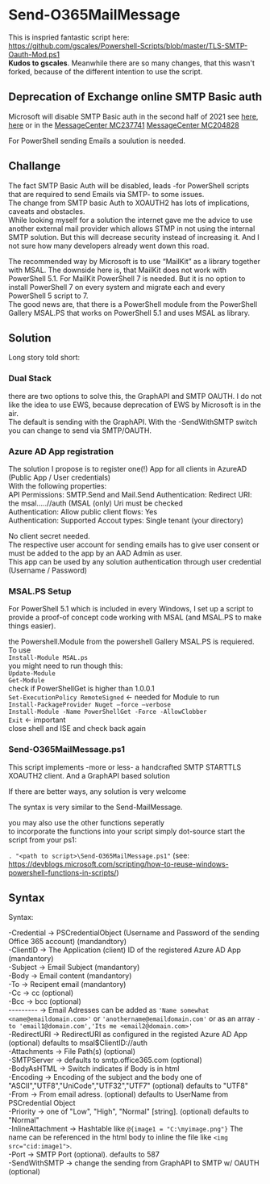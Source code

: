# Send-O365MailMessage
    
This is inspried fantastic script here: https://github.com/gscales/Powershell-Scripts/blob/master/TLS-SMTP-Oauth-Mod.ps1  
**Kudos to gscales**. 
Meanwhile there are so many changes, that this wasn't forked, because of the different intention to use the script.  
  
## Deprecation of Exchange online SMTP Basic auth  
Microsoft will disable SMTP Basic auth in the second half of 2021 see [here](https://docs.microsoft.com/en-us/lifecycle/announcements/exchange-online-basic-auth-deprecated), [here](https://developer.microsoft.com/de-de/office/blogs/deferred-end-of-support-date-for-basic-authentication-in-exchange-online/) or in the [MessageCenter MC237741](https://app.cloudscout.one/evergreen-item/mc237741/) [MessageCenter MC204828](https://app.cloudscout.one/evergreen-item/mc204828/)

For PowerShell sending Emails a soulution is needed.  

## Challange
The fact SMTP Basic Auth will be disabled, leads -for PowerShell scripts that are required to send Emails via SMTP- to some issues.  
The change from SMTP basic Auth to XOAUTH2 has lots of implications, caveats and obstacles.  
While looking myself for a solution the internet gave me the advice to use another external mail provider which allows STMP  in not using the internal SMTP solution. But this will decrease security instead of increasing it. And I not sure how many developers already went down this road.  
  
The recommended way by Microsoft is to use “MailKit” as a library together with MSAL. The downside here is, that MailKit does not work with PowerShell 5.1. For MailKit PowerShell 7 is needed. But it is no option to install PowerShell 7 on every system and migrate each and every PowerShell 5 script to 7.  
The good news are, that there is a PowerShell module from the PowerShell Gallery MSAL.PS that works on PowerShell 5.1 and uses MSAL as library.  

## Solution
Long story told short: 
### Dual Stack  
there are two options to solve this, the GraphAPI and SMTP OAUTH. I do not like the idea to use EWS, because deprecation of EWS by Microsoft is in the air.  
The default is sending with the GraphAPI. With the -SendWithSMTP switch you can change to send via SMTP/OAUTH.  

### Azure AD App registration
The solution I propose is to register one(!) App for all clients in AzureAD (Public App / User credentials)  
With the following properties:  
API Permissions: SMTP.Send and Mail.Send
Authentication: Redirect URI: the msal.....//auth (MSAL (only) Uri must be checked  
Authentication: Allow public client flows: Yes  
Authentication: Supported Accout types: Single tenant (your directory)  
  
No client secret needed.  
The respective user account for sending emails has to give user consent or must be added to the app by an AAD Admin as user.  
This app can be used by any solution authentication through user credential (Username / Password)  

### MSAL.PS Setup
For PowerShell 5.1 which is included in every Windows, I set up a script to provide a proof-of concept code working with MSAL (and MSAL.PS to make things easier).  

the Powershell.Module from the powershell Gallery MSAL.PS is requiered.
To use  
`Install-Module MSAL.ps`  
you might need to run though this:  
`Update-Module`   
`Get-Module`  
check if PowerShellGet is higher than 1.0.0.1  
`Set-ExecutionPolicy RemoteSigned` <- needed for Module to run  
`Install-PackageProvider Nuget –force –verbose`  
`Install-Module -Name PowerShellGet -Force -AllowClobber`  
`Exit` <- important  
close shell and ISE and check back again  
  
### Send-O365MailMessage.ps1  
This script implements -more or less- a handcrafted SMTP STARTTLS XOAUTH2 client. And a GraphAPI based solution 
  
If there are better ways, any solution is very welcome  
  
The syntax is very similar to the Send-MailMessage.  
  
you may also use the other functions seperatly  
to incorporate the functions into your script simply dot-source start the script from your ps1:  
  
`. "<path to script>\Send-O365MailMessage.ps1"` (see: https://devblogs.microsoft.com/scripting/how-to-reuse-windows-powershell-functions-in-scripts/)  
  

## Syntax
Syntax:  
   
 -Credential  -> PSCredentialObject (Username and Password of the sending Office 365 account) (mandandtory)  
 -ClientID    -> The Application (client) ID of the registered Azure AD App (mandantory)  
 -Subject     -> Email Subject (mandantory)  
 -Body        -> Email content (mandantory)  
 -To  	      -> Recipent email (mandantory)  
 -Cc          -> cc (optional)  
 -Bcc         -> bcc (optional)  
 ---------   -> Email Adresses can be added as `'Name somewhat <name@emaildomain.com>'` or `'anothername@emaildomain.com'` or as an array `-to 'email1@domain.com','Its me <email2@domain.com>'`  
 -RedirectURI -> RedirectURI as configured in the registed Azure AD App (optional) defaults to msal$ClientID://auth  
 -Attachments -> File Path(s) (optional)  
 -SMTPServer  -> defaults to smtp.office365.com (optional)  
 -BodyAsHTML  -> Switch indicates if Body is in html  
 -Encoding    -> Encoding of the subject and the body one of "ASCII","UTF8","UniCode","UTF32","UTF7" (optional) defaults to "UTF8"  
 -From        -> From email adress. (optional) defaults to UserName from PSCredential Object   
 -Priority    -> one of "Low", "High", "Normal" [string]. (optional) defaults to "Normal"  
 -InlineAttachment -> Hashtable like `@{image1 = "C:\myimage.png"}` The name can be referenced in the html body to inline the file like `<img src="cid:image1">`.  
 -Port        -> SMTP Port (optional). defaults to 587  
 -SendWithSMTP -> change the sending from GraphAPI to SMTP w/ OAUTH (optional) 
   
